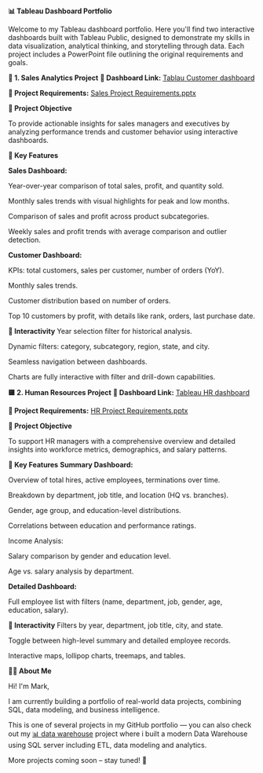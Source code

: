
**📊 Tableau Dashboard Portfolio**

Welcome to my Tableau dashboard portfolio. Here you'll find two interactive dashboards built with Tableau Public, designed to demonstrate my skills in data visualization, analytical thinking, and storytelling through data. Each project includes a PowerPoint file outlining the original requirements and goals.

**🔷 1. Sales Analytics Project**
**📍 Dashboard Link:** [Tablau Customer dashboard](https://public.tableau.com/views/SalesProject_17465447918680/CustomerDashboard?:language=en-US&:sid=&:redirect=auth&:display_count=n&:origin=viz_share_link)

**📄 Project Requirements:** [Sales Project Requirements.pptx](https://github.com/user-attachments/files/20140938/Sales.Project.Requirements.pptx)

**🎯 Project Objective**

To provide actionable insights for sales managers and executives by analyzing performance trends and customer behavior using interactive dashboards.

**📌 Key Features**

**Sales Dashboard:**

Year-over-year comparison of total sales, profit, and quantity sold.

Monthly sales trends with visual highlights for peak and low months.

Comparison of sales and profit across product subcategories.

Weekly sales and profit trends with average comparison and outlier detection.

**Customer Dashboard:**

KPIs: total customers, sales per customer, number of orders (YoY).


Monthly sales trends.

Customer distribution based on number of orders.

Top 10 customers by profit, with details like rank, orders, last purchase date.

**🧩 Interactivity**
Year selection filter for historical analysis.

Dynamic filters: category, subcategory, region, state, and city.

Seamless navigation between dashboards.

Charts are fully interactive with filter and drill-down capabilities.

**🟨 2. Human Resources Project**
**📍 Dashboard Link:** [Tableau HR dashboard](https://public.tableau.com/views/HRproject_17467142966980/SummaryDashboard?:language=en-US&:sid=&:redirect=auth&:display_count=n&:origin=viz_share_link)

**📄 Project Requirements:** [HR Project Requirements.pptx](https://github.com/user-attachments/files/20140991/HR.Project.Requirements.pptx)

**🎯 Project Objective**

To support HR managers with a comprehensive overview and detailed insights into workforce metrics, demographics, and salary patterns.

**📌 Key Features**
**Summary Dashboard:**

Overview of total hires, active employees, terminations over time.

Breakdown by department, job title, and location (HQ vs. branches).

Gender, age group, and education-level distributions.

Correlations between education and performance ratings.

Income Analysis:

Salary comparison by gender and education level.

Age vs. salary analysis by department.

**Detailed Dashboard:**

Full employee list with filters (name, department, job, gender, age, education, salary).

**🧩 Interactivity**
Filters by year, department, job title, city, and state.

Toggle between high-level summary and detailed employee records.

Interactive maps, lollipop charts, treemaps, and tables.

**👨‍💻 About Me**

Hi! I'm Mark,

I am currently building a portfolio of real-world data projects, combining SQL, data modeling, and business intelligence.

This is one of several projects in my GitHub portfolio — you can also check out my [📊 data warehouse](https://github.com/Mark20-G/SQL-DWH-Project) project
where i built a modern Data Warehouse using SQL server including ETL, data modeling and analytics.

More projects coming soon – stay tuned! 🚀
